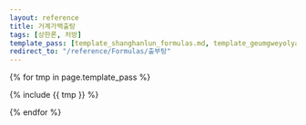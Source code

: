 ```yaml
---
layout: reference
title: 거계가백출탕
tags: [상한론, 처방]
template_pass: [template_shanghanlun_formulas.md, template_geumgweyolyag_formulas.md, template_etc_formulas.md]
redirect_to: "/reference/Formulas/출부탕"
---
```



{% for tmp in page.template_pass %}

{% include {{ tmp }} %}

{% endfor %}
